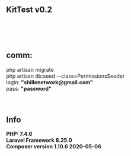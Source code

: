 <h2>KitTest v0.2</h2> <br>
<br><br>
<h2>comm:</h2>
php artisan migrate <br>
php artisan db:seed --class=PermissionsSeeder <br>
login: <b>"shillenetwork@gmail.com"</b> <br>
pass: <b>"password"</b> <br>
  <br> <br>
 
<h2>Info</h2>
<b>PHP: 7.4.6</b> <br>
<b>Laravel Framework 8.25.0</b> <br>
<b>Composer version 1.10.6 2020-05-06</b>
